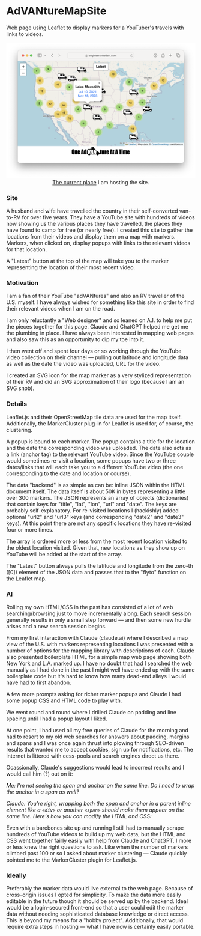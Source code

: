 # AdVANtureMapSite
Web page using Leaflet to display markers for a YouTuber's travels with links to videos.

<p align="center">
<img src="https://github.com/EngineersNeedArt/AdVANtureMapSite/blob/b4bc2316736c1402a006d2e2b6f45f26f301154b/screenshot.png">
<a href="https://engineersneedart.com/OneAdvanture/index.html" target="_blank">The current place</a> I am hosting the site.
</p>

### Site

A husband and wife have travelled the country in their self-converted van-to-RV for over five years. They have a YouTube site with hundreds of videos now showing us the various places they have travelled, the places they have found to camp for free (or nearly free). I created this site to gather the locations from their videos and display them on a map with markers. Markers, when clicked on, display popups with links to the relevant videos for that location.

A "Latest" button at the top of the map will take you to the marker representing the location of their most recent video.

### Motivation

I am a fan of their YouTube "adVANtures" and also an RV traveller of the U.S. myself. I have always wished for something like this site in order to find their relevant videos when I am on the road.

I am only reluctantly a "Web designer" and so leaned on A.I. to help me put the pieces together for this page. Claude and ChatGPT helped me get me the plumbing in place. I have always been interested in mapping web pages and also saw this as an opportunity to dip my toe into it.

I then went off and spent four days or so working through the YouTube video collection on their channel — pulling out latitude and longitude data as well as the date the video was uploaded, URL for the video.

I created an SVG icon for the map marker as a very stylized representation of their RV and did an SVG approximation of their logo (because I am an SVG snob).

### Details

Leaflet.js and their OpenStreetMap tile data are used for the map itself. Additionally, the MarkerCluster plug-in for Leaflet is used for, of course, the clustering.

A popup is bound to each marker. The popup contains a title for the location and the date the corresponding video was uploaded. The date also acts as a link (anchor tag) to the relevant YouTube video. Since the YouTube couple would sometimes re-visit a location, some popups have two or three dates/links that will each take you to a different YouTube video (the one corresponding to the date and location or course).

The data "backend" is as simple as can be: inline JSON within the HTML document itself. The data itself is about 50K in bytes representing a little over 300 markers. The JSON represents an array of objects (dictionaries) that contain keys for "title", "lat", "lon", "url" and "date". The keys are probably self-explanatory. For re-visited locations I (hackishly) added optional "url2" and "url3" keys (and corresponding "date2" and "date3" keys). At this point there are not any specific locations they have re-visited four or more times.

The array is ordered more or less from the most recent location visited to the oldest location visited. Given that, new locations as they show up on YouTube will be added at the start of the array.

The "Latest" button always pulls the latitude and longitude from the zero-th ([0]) element of the JSON data and passes that to the "flyto" function on the Leaflet map.

### AI

Rolling my own HTML/CSS in the past has consisted of a lot of web searching/browsing just to move incrementally along. Each search session generally results in only a small step forward — and then some new hurdle arises and a new search session begins.

From my first interaction with Claude (claude.ai) where I described a map view of the U.S. with markers representing locations I was presented with a number of options for the mapping library with descriptions of each. Claude also presented boilerplate HTML for a simple map web page showing both New York and L.A. marked up. I have no doubt that had I searched the web manually as I had done in the past I might well have ended up with the same boilerplate code but it's hard to know how many dead-end alleys I would have had to first abandon.

A few more prompts asking for richer marker popups and Claude I had some popup CSS and HTML code to play with.

We went round and round where I drilled Claude on padding and line spacing until I had a popup layout I liked.

At one point, I had used all my free queries of Claude for the morning and had to resort to my old web searches for answers about padding, margins and spans and I was once again thrust into plowing through SEO-driven results that wanted me to accept cookies, sign up for notifications, etc. The internet is littered with cess-pools and search engines direct us there.

Ocassionally, Claude's suggestions would lead to incorrect results and I would call him (?) out on it:

_Me: I'm not seeing the span and anchor on the same line. Do I need to wrap the anchor in a span as well?_

_Claude: You're right, wrapping both the span and anchor in a parent inline element like a `<div>` or another `<span>` should make them appear on the same line. Here's how you can modify the HTML and CSS:_

Even with a barebones site up and running I still had to manually scrape hundreds of YouTube videos to build up my web data, but the HTML and CSS went together fairly easily with help from Claude and ChatGPT. I more or less knew the right questions to ask. Like when the number of markers climbed past 100 or so I asked about marker clustering — Claude quickly pointed me to the MarkerCluster plugin for Leaflet.js. 

### Ideally

Preferably the marker data would live external to the web page. Because of cross-origin issues I opted for simplicity. To make the data more easily editable in the future though it should be served up by the backend. Ideal would be a login-secured front-end so that a user could edit the marker data without needing sophisticated database knowledge or direct access. This is beyond my means for a "hobby project". Additionally, that would require extra steps in hosting — what I have now is certainly easily portable.
